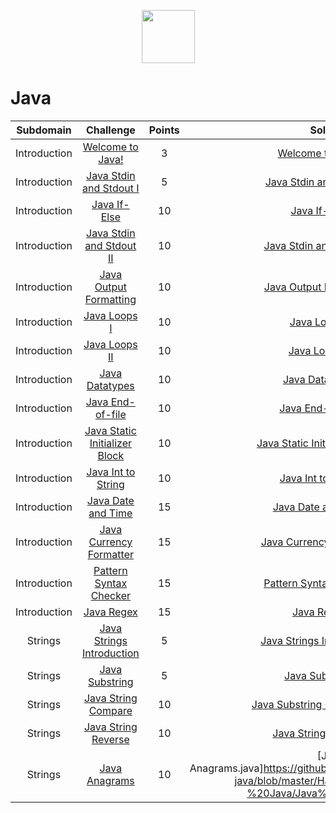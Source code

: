 <p align="center">
    <a href="https://www.hackerrank.com/RodneyShag">
        <img height=85 src="https://d3keuzeb2crhkn.cloudfront.net/hackerrank/assets/styleguide/logo_wordmark-f5c5eb61ab0a154c3ed9eda24d0b9e31.svg">
    </a>
</p>

# Java

|          Subdomain          |                                                         Challenge                                                        | Points |                                                                                         Solution                                                                                        |
|:---------------------------:|:------------------------------------------------------------------------------------------------------------------------:|:------:|:---------------------------------------------------------------------------------------------------------------------------------------------------------------------------------------:|
|         Introduction        | [Welcome to Java!](https://www.hackerrank.com/challenges/welcome-to-java)                                                |    3   | [Welcome to Java!.java](https://github.com/agambajwa/hackerrank-java/blob/master/Hacker%20Rank%20-%20Java/Welcome%20to%20Java!.java)                                                    |
|         Introduction        | [Java Stdin and Stdout I](https://www.hackerrank.com/challenges/java-stdin-and-stdout-1)                                 |    5   | [Java Stdin and Stdout I.java](https://github.com/agambajwa/hackerrank-java/blob/master/Hacker%20Rank%20-%20Java/Java%20Stdin%20and%20Stdout%20I.java)                                  |
|         Introduction        | [Java If-Else](https://www.hackerrank.com/challenges/java-if-else)                                                       |   10   | [Java If-Else.java](https://github.com/agambajwa/hackerrank-java/blob/master/Hacker%20Rank%20-%20Java/Java%20If-Else.java)                                                              |
|         Introduction        | [Java Stdin and Stdout II](https://www.hackerrank.com/challenges/java-stdin-stdout)                                      |   10   | [Java Stdin and Stdout II.java](https://github.com/agambajwa/hackerrank-java/blob/master/Hacker%20Rank%20-%20Java/Java%20Stdin%20and%20Stdout%20II.java)                                |
|         Introduction        | [Java Output Formatting](https://www.hackerrank.com/challenges/java-output-formatting)                                   |   10   | [Java Output Formatting.java](https://github.com/agambajwa/hackerrank-java/blob/master/Hacker%20Rank%20-%20Java/Java%20Output%20Formatting.java)                                        |
|         Introduction        | [Java Loops I](https://www.hackerrank.com/challenges/java-loops-i)                                                       |   10   | [Java Loops I.java](https://github.com/agambajwa/hackerrank-java/blob/master/Hacker%20Rank%20-%20Java/Java%20Loops%20I.java)                                                            |
|         Introduction        | [Java Loops II](https://www.hackerrank.com/challenges/java-loops)                                                        |   10   | [Java Loops II.java](https://github.com/agambajwa/hackerrank-java/blob/master/Hacker%20Rank%20-%20Java/Java%20Loops%20II.java)                                                          |
|         Introduction        | [Java Datatypes](https://www.hackerrank.com/challenges/java-datatypes)                                                   |   10   | [Java Datatypes.java](https://github.com/agambajwa/hackerrank-java/blob/master/Hacker%20Rank%20-%20Java/Java%20Datatypes.java)                                                          |
|         Introduction        | [Java End-of-file](https://www.hackerrank.com/challenges/java-end-of-file)                                               |   10   | [Java End-of-file.java](https://github.com/agambajwa/hackerrank-java/blob/master/Hacker%20Rank%20-%20Java/Java%20End-of-file.java)                                                      |
|         Introduction        | [Java Static Initializer Block](https://www.hackerrank.com/challenges/java-static-initializer-block)                     |   10   | [Java Static Initializer Block.java](https://github.com/agambajwa/hackerrank-java/blob/master/Hacker%20Rank%20-%20Java/Java%20Static%20Initializer%20Block.java)                        |
|         Introduction        | [Java Int to String](https://www.hackerrank.com/challenges/java-int-to-string)                                           |   10   | [Java Int to String.java](https://github.com/agambajwa/hackerrank-java/blob/master/Hacker%20Rank%20-%20Java/Java%20Int%20to%20String.java)                                              |
|         Introduction        | [Java Date and Time](https://www.hackerrank.com/challenges/java-date-and-time)                                           |   15   | [Java Date and Time.java](https://github.com/agambajwa/hackerrank-java/blob/master/Hacker%20Rank%20-%20Java/Java%20Date%20and%20Time.java)                                              |
|         Introduction        | [Java Currency Formatter](https://www.hackerrank.com/challenges/java-currency-formatter)                                 |   15   | [Java Currency Formatter.java](https://github.com/agambajwa/hackerrank-java/blob/master/Hacker%20Rank%20-%20Java/Java%20Currency%20Formatter.java)                                      |
|         Introduction        | [Pattern Syntax Checker](https://www.hackerrank.com/challenges/pattern-syntax-checker)                                   |   15   | [Pattern Syntax Checker.java](https://github.com/agambajwa/hackerrank-java/blob/master/Hacker%20Rank%20-%20Java/Pattern%20Syntax%20Checker.java)                                        |
|         Introduction        | [Java Regex](https://www.hackerrank.com/challenges/java-regex)                                                           |   15   | [Java Regex.java](https://github.com/agambajwa/hackerrank-java/blob/master/Hacker%20Rank%20-%20Java/Java%20Regex.java)                                                                  |
|           Strings           | [Java Strings Introduction](https://www.hackerrank.com/challenges/java-strings-introduction)                             |    5   | [Java Strings Introduction.java](https://github.com/agambajwa/hackerrank-java/blob/master/Hacker%20Rank%20-%20Java/Java%20Strings%20Introduction.java)                                  |
|           Strings           | [Java Substring](https://www.hackerrank.com/challenges/java-substring)                                                   |    5   | [Java Substring.java](https://github.com/agambajwa/hackerrank-java/blob/master/Hacker%20Rank%20-%20Java/Java%20Substring.java)                                                          |
|           Strings           | [Java String Compare](https://www.hackerrank.com/challenges/java-string-compare)                                         |   10   | [Java Substring Comparisons.java](https://github.com/agambajwa/hackerrank-java/blob/master/Hacker%20Rank%20-%20Java/Java%20Substring%20Comparisons.java)                                |
|           Strings           | [Java String Reverse](https://www.hackerrank.com/challenges/java-string-reverse)                                         |   10   | [Java String Reverse.java](https://github.com/agambajwa/hackerrank-java/blob/master/Hacker%20Rank%20-%20Java/Java%20String%20Reverse.java)                                              |
|           Strings           | [Java Anagrams](https://www.hackerrank.com/challenges/java-anagrams)                                                     |   10   | [Java Anagrams.java]https://github.com/agambajwa/hackerrank-java/blob/master/Hacker%20Rank%20-%20Java/Java%20Anagrams.java)                                                             |
